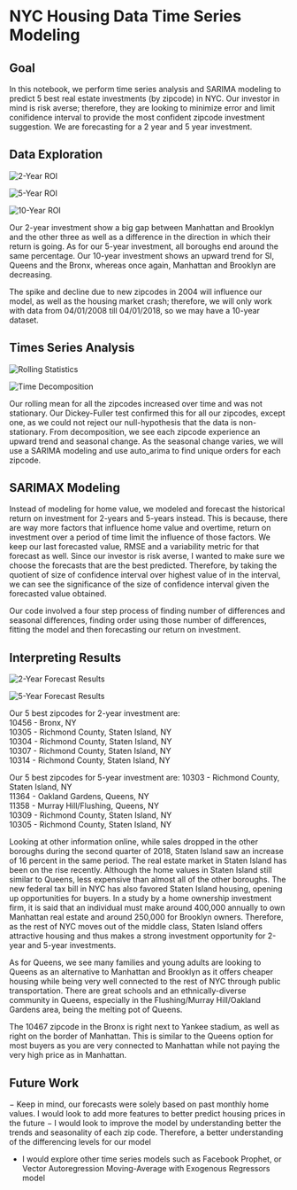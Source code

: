 
# NYC Housing Data Time Series Modeling

## Goal

In this notebook, we perform time series analysis and SARIMA modeling to predict 5 best real estate investments (by zipcode) in NYC. Our investor in mind is risk averse; therefore, they are looking to minimize error and limit conifidence interval to provide the most confident zipcode investment suggestion. We are forecasting for a 2 year and 5 year investment.

## Data Exploration

![2-Year ROI](/images/2-Year.png)

![5-Year ROI](/images/5-Year.png)

![10-Year ROI](/images/10-Year.png)

Our 2-year investment show a big gap between Manhattan and Brooklyn and the other three as well as a difference in the direction in which their return is going. As for our 5-year investment, all boroughs end around the same percentage. Our 10-year investment shows an upward trend for SI, Queens and the Bronx, whereas once again, Manhattan and Brooklyn are decreasing.  

The spike and decline due to new zipcodes in 2004 will influence our model, as well as the housing market crash; therefore, we will only work with data from 04/01/2008 till 04/01/2018, so we may have a 10-year dataset.

## Times Series Analysis

![Rolling Statistics](/images/rolling.png)

![Time Decomposition](/images/decomp.png)

Our rolling mean for all the zipcodes increased over time and was not stationary. Our Dickey-Fuller test confirmed this for all our zipcodes, except one, as we could not reject our null-hypothesis that the data is non-stationary. From decomposition, we see each zipcode experience an upward trend and seasonal change. As the seasonal change varies, we will use a SARIMA modeling and use auto_arima to find unique orders for each zipcode.

## SARIMAX Modeling

Instead of modeling for home value, we modeled and forecast the historical return on investment for 2-years and 5-years instead. This is because, there are way more factors that influence home value and overtime, return on investment over a period of time limit the influence of those factors.
We keep our last forecasted value, RMSE and a variability metric for that forecast as well. Since our investor is risk averse, I wanted to make sure we choose the forecasts that are the best predicted. Therefore, by taking the quotient of size of confidence interval over highest value of in the interval, we can see the significance of the size of confidence interval given the forecasted value obtained.

Our code involved a four step process of finding number of differences and seasonal differences, finding order using those number of differences, fitting the model and then forecasting our return on investment.

## Interpreting Results

![2-Year Forecast Results](/images/finalresults1.png)

![5-Year Forecast Results](/images/finalresults2.png)

Our 5 best zipcodes for 2-year investment are:  
10456 - Bronx, NY  
10305 - Richmond County, Staten Island, NY  
10304 - Richmond County, Staten Island, NY  
10307 - Richmond County, Staten Island, NY  
10314 - Richmond County, Staten Island, NY  

Our 5 best zipcodes for 5-year investment are:
10303 - Richmond County, Staten Island, NY  
11364 - Oakland Gardens, Queens, NY  
11358 - Murray Hill/Flushing, Queens, NY  
10309 - Richmond County, Staten Island, NY  
10305 - Richmond County, Staten Island, NY  

Looking at other information online, while sales dropped in the other boroughs during the second quarter of 2018, Staten Island saw an increase of 16 percent in the same period. The real estate market in Staten Island has been on the rise recently. Although the home values in Staten Island still similar to Queens, less expensive than almost all of the other boroughs. The new federal tax bill in NYC has also favored Staten Island housing, opening up opportunities for buyers. In a study by a home ownership investment firm, it is said that an individual must make around 400,000 annually to own Manhattan real estate and around 250,000 for Brooklyn owners. Therefore, as the rest of NYC moves out of the middle class, Staten Island offers attractive housing and thus makes a strong investment opportunity for 2-year and 5-year investments.

As for Queens, we see many families and young adults are looking to Queens as an alternative to Manhattan and Brooklyn as it offers cheaper housing while being very well connected to the rest of NYC through public transportation. There are great schools and an ethnically-diverse community in Queens, especially in the Flushing/Murray Hill/Oakland Gardens area, being the melting pot of Queens.

The 10467 zipcode in the Bronx is right next to Yankee stadium, as well as right on the border of Manhattan. This is similar to the Queens option for most buyers as you are very connected to Manhattan while not paying the very high price as in Manhattan.

## Future Work

− Keep in mind, our forecasts were solely based on past monthly home values. I would look to add more features to better predict housing prices in the future
− I would look to improve the model by understanding better the trends and seasonality of each zip code. Therefore, a better understanding of the differencing levels for our model
- I would explore other time series models such as Facebook Prophet, or Vector Autoregression Moving-Average with Exogenous Regressors model